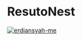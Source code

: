 # ResutoNest
[![erdiansyah-me](https://circleci.com/gh/erdiansyah-me/ResutoNest.svg?style=svg)](https://circleci.com/gh/erdiansyah-me/ResutoNest)
